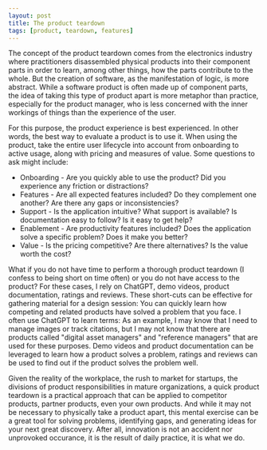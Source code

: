 ```yaml
---
layout: post
title: The product teardown
tags: [product, teardown, features]
---
```


The concept of the product teardown comes from the electronics industry where practitioners disassembled physical products into their component parts in order to learn, among other things, how the parts contribute to the whole.  But the creation of software, as the manifestation of logic, is more abstract.  While a software product is often made up of component parts, the idea of taking this type of product apart is more metaphor than practice, especially for the product manager, who is less concerned with the inner workings of things than the experience of the user.

For this purpose, the product experience is best experienced.  In other words, the best way to evaluate a product is to use it.  When using the product, take the entire user lifecycle into account from onboarding to active usage, along with pricing and measures of value.  Some questions to ask might include:

* Onboarding - Are you quickly able to use the product?  Did you experience any friction or distractions?
* Features - Are all expected features included? Do they complement one another?  Are there any gaps or inconsistencies?
* Support - Is the application intuitive?  What support is available?  Is documentation easy to follow?  Is it easy to get help?
* Enablement - Are productivity features included?  Does the application solve a specific problem?  Does it make you better?
* Value - Is the pricing competitive?  Are there alternatives?  Is the value worth the cost?

What if you do not have time to perform a thorough product teardown (I confess to being short on time often) or you do not have access to the product?  For these cases, I rely on ChatGPT, demo videos, product documentation, ratings and reviews.  These short-cuts can be effective for gathering material for a design session:  You can quickly learn how competing and related products have solved a problem that you face.  I often use ChatGPT to learn terms:  As an example, I may know that I need to manage images or track citations, but I may not know that there are products called "digital asset managers" and "reference managers" that are used for these purposes.  Demo videos and product documentation can be leveraged to learn how a product solves a problem, ratings and reviews can be used to find out if the product solves the problem well.

Given the reality of the workplace, the rush to market for startups, the divisions of product responsibilities in mature organizations, a quick product teardown is a practical approach that can be applied to competitor products, partner products, even your own products.  And while it may not be necessary to physically take a product apart, this mental exercise can be a great tool for solving problems, identifying gaps, and generating ideas for your next great discovery.  After all, innovation is not an accident nor unprovoked occurance, it is the result of daily practice, it is what we do.
